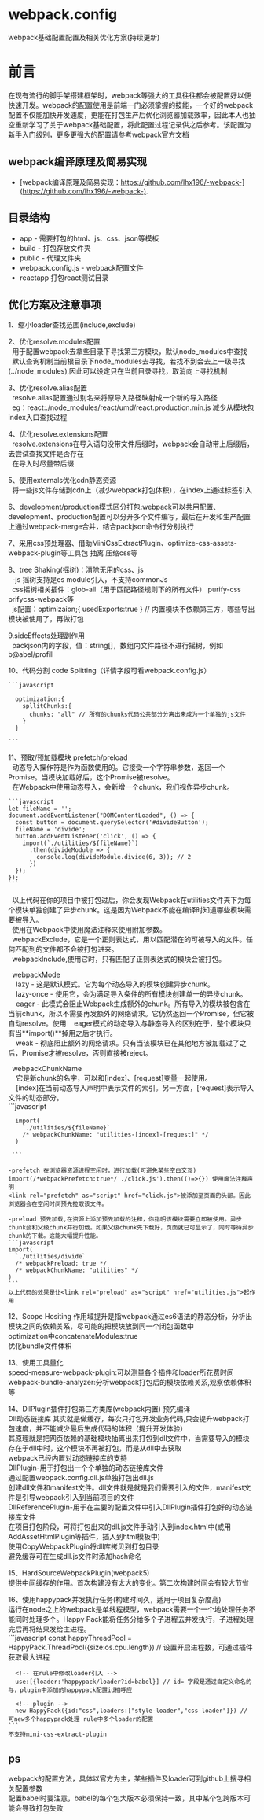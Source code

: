 # webpack.config
webpack基础配置配置及相关优化方案(持续更新)

# 前言
在现有流行的脚手架搭建框架时，webpack等强大的工具往往都会被配置好以便快速开发。webpack的配置使用是前端一门必须掌握的技能，一个好的webpack配置不仅能加快开发速度，更能在打包生产后优化浏览器加载效率，因此本人也抽空重新学习了关于webpack基础配置，将此配置过程记录供之后参考。该配置为新手入门级别，更多更强大的配置请参考[webpack官方文档](https://webpack.js.org)

## webpack编译原理及简易实现
- [webpack编译原理及简易实现：https://github.com/lhx196/-webpack-](https://github.com/lhx196/-webpack-).

## 目录结构
- app - 需要打包的html、js、css、json等模板
- build - 打包存放文件夹
- public - 代理文件夹
- webpack.config.js - webpack配置文件
- reactapp 打包react测试目录

## 优化方案及注意事项
1、缩小loader查找范围(include,exclude)  

2、优化resolve.modules配置  
&nbsp;&nbsp;用于配置webpack去拿些目录下寻找第三方模块，默认node_modules中查找  
&nbsp;&nbsp;默认查询机制当前根目录下node_modules去寻找，若找不到会去上一级寻找(../node_modules),因此可以设定只在当前目录寻找，取消向上寻找机制  

3、优化resolve.alias配置  
&nbsp;&nbsp;resolve.alias配置通过别名来将原导入路径映射成一个新的导入路径  
&nbsp;&nbsp;eg：react:./node_modules/react/umd/react.production.min.js 减少从模块包index入口查找过程  

4、优化resolve.extensions配置  
&nbsp;&nbsp;resolve.extensions在导入语句没带文件后缀时，webpack会自动带上后缀后，去尝试查找文件是否存在  
&nbsp;&nbsp;在导入时尽量带后缀  

5、使用externals优化cdn静态资源  
&nbsp;&nbsp;将一些js文件存储到cdn上（减少webpack打包体积），在index上通过标签引入  

6、development/production模式区分打包:webpack可以共用配置、development、production配置可以分开多个文件编写，最后在开发和生产配置上通过webpack-merge合并，结合packjson命令行分别执行  

7、采用css预处理器、借助MiniCssExtractPlugin、optimize-css-assets-webpack-plugin等工具包 抽离 压缩css等  

8、tree Shaking(摇树)：清除无用的css、js  
&nbsp;&nbsp;-js 摇树支持是es module引入，不支持commonJs  
&nbsp;&nbsp;css摇树相关插件：glob-all（用于匹配路径规则下的所有文件） purify-css prifycss-webpack等  
&nbsp;&nbsp;js配置：optimizaion;{ usedExports:true }  // 内置模块不依赖第三方，哪些导出模块被使用了，再做打包  

9.sideEffects处理副作用  
&nbsp;&nbsp;packjson内的字段，值：string[]，数组内文件路径不进行摇树，例如b@abel/profill  

10、代码分割 code Splitting（详情字段可看webpack.config.js）  

    ```javascript
      
      optimization:{
        spllitChunks:{
          chunks: "all" // 所有的chunks代码公共部分分离出来成为一个单独的js文件
        }
      }

    ```
  11、预取/预加载模块 prefetch/preload  
  &nbsp;&nbsp;动态导入操作符是作为函数使用的。它接受一个字符串参数，返回一个Promise。当模块加载好后，这个Promise被resolve。  
  &nbsp;&nbsp;在Webpack中使用动态导入，会新增一个chunk，我们视作异步chunk。  

    ```javascript
    let fileName = ''; 
    document.addEventListener("DOMContentLoaded", () => {
      const button = document.querySelector('#divideButton');
      fileName = 'divide';
      button.addEventListener('click', () => {
        import(`./utilities/${fileName}`)
          .then(divideModule => {
            console.log(divideModule.divide(6, 3)); // 2
          })
      });
    });
    ```
  &nbsp;&nbsp;以上代码在你的项目中被打包过后，你会发现Webpack在utilities文件夹下为每个模块单独创建了异步chunk。这是因为Webpack不能在编译时知道哪些模块需要被导入。  
  &nbsp;&nbsp;使用在Webpack中使用魔法注释来使用附加参数。  
  &nbsp;&nbsp;webpackExclude，它是一个正则表达式，用以匹配潜在的可被导入的文件。任何匹配到的文件都不会被打包进来。  
  &nbsp;&nbsp;webpackInclude,使用它时，只有匹配了正则表达式的模块会被打包。  

  &nbsp;&nbsp;webpackMode  
      &nbsp;&nbsp;&nbsp;&nbsp;lazy - 这是默认模式。它为每个动态导入的模块创建异步chunk。  
      &nbsp;&nbsp;&nbsp;&nbsp;lazy-once - 使用它，会为满足导入条件的所有模块创建单一的异步chunk。  
      &nbsp;&nbsp;&nbsp;&nbsp;eager - 此模式会阻止Webpack生成额外的chunk。所有导入的模块被包含在当前chunk，所以不需要再发额外的网络请求。它仍然返回一个Promise，但它被自动resolve。使用&nbsp;&nbsp;&nbsp;&nbsp;eager模式的动态导入与静态导入的区别在于，整个模块只有当**import()**掉用之后才执行。  
      &nbsp;&nbsp;&nbsp;&nbsp;weak - 彻底阻止额外的网络请求。只有当该模块已在其他地方被加载过了之后，Promise才被resolve，否则直接被reject。  

  &nbsp;&nbsp;webpackChunkName  
      &nbsp;&nbsp;&nbsp;&nbsp;它是新chunk的名字，可以和[index]、[request]变量一起使用。  
      &nbsp;&nbsp;&nbsp;&nbsp;[index]在当前动态导入声明中表示文件的索引。另一方面，[request]表示导入文件的动态部分。  
    ```javascript
      
      import(
        `./utilities/${fileName}`
        /* webpackChunkName: "utilities-[index]-[request]" */
      )
   
     ```

    -prefetch 在浏览器资源进程空闲时，进行加载(可避免某些空白交互)  
    import(/*webpackPrefetch:true*/'./click.js').then(()=>{}) 使用魔法注释声明  
    <link rel="prefetch" as="script" href="click.js">被添加至页面的头部。因此浏览器会在空闲时间预先拉取该文件。  

    -preload 预先加载,在资源上添加预先加载的注释，你指明该模块需要立即被使用。异步chunk会和父级chunk并行加载。如果父级chunk先下载好，页面就已可显示了，同时等待异步chunk的下载。这能大幅提升性能。  
    ```javascript
    import(
      `./utilities/divide`
      /* webpackPreload: true */
      /* webpackChunkName: "utilities" */
    )
    ```
    以上代码的效果是让<link rel="preload" as="script" href="utilities.js">起作用  
  
  12、Scope Hositing 作用域提升是指webpack通过es6语法的静态分析，分析出模块之间的依赖关系，尽可能的把模块放到同一个闭包函数中  
    optimization中concatenateModules:true  
    优化bundle文件体积  

  13、使用工具量化  
    speed-measure-webpack-plugin:可以测量各个插件和loader所花费时间  
    webpack-bundle-analyzer:分析webpack打包后的模块依赖关系,观察依赖体积等  

  14、DllPlugin插件打包第三方类库(webpack内置) 预先编译  
    Dll动态链接库 其实就是做缓存，每次只打包开发业务代码,只会提升webpack打包速度，并不能减少最后生成代码的体积（提升开发体验）  
    其原理就是把网页依赖的基础模块抽离出来打包到dll文件中，当需要导入的模块存在于dll中时，这个模块不再被打包，而是从dll中去获取  
    webpack已经内置对动态链接库的支持  
    DllPlugin-用于打包出一个个单独的动态链接库文件  
      通过配置webpack.config.dll.js单独打包出dll.js  
      创建dll文件和manifest文件。dll文件就是就是我们需要引入的文件，manifest文件是引导webpack引入到当前项目的文件  
    DllReferencePlugin-用于在主要的配置文件中引入DllPlugin插件打包好的动态链接库文件  
      在项目打包阶段，可将打包出来的dll.js文件手动引入到index.html中(或用AddAssetHtmlPlugin等插件，插入到html模板中)  
      使用CopyWebpackPlugin将dll库拷贝到打包目录  
      避免缓存可在生成dll.js文件时添加hash命名  

  15、HardSourceWebpackPlugin(webpack5)  
    提供中间缓存的作用。首次构建没有太大的变化。第二次构建时间会有较大节省  

  16、使用happypack并发执行任务(构建时间久，适用于项目复杂度高)  
    运行在node之上的webpack是单线程模型，webpack需要一个一个地处理任务不能同时处理多个。Happy Pack能将任务分给多个子进程去并发执行，子进程处理完后再将结果发给主进程。  
    ```javascript
      const happyThreadPool = HappyPack.ThreadPool({size:os.cpu.length}) // 设置开启进程数，可通过插件获取最大进程

      <!-- 在rule中修改loader引入 -->
      use:[{loader:'happypack/loader?id=babel}] // id= 字段是通过自定义命名的与，plugin中添加的happypack配置id相呼应

      <!-- plugin -->
      new HappyPack({id:"css",loaders:["style-loader","css-loader"]}) // 可new多个happypack处理 rule中多个loader的配置
    ```
    不支持mini-css-extract-plugin  

## ps
webpack的配置方法，具体以官方为主，某些插件及loader可到github上搜寻相关配置参数  
配置babel时要注意，babel的每个包大版本必须保持一致，其中某个包跨版本可能会导致打包失败
